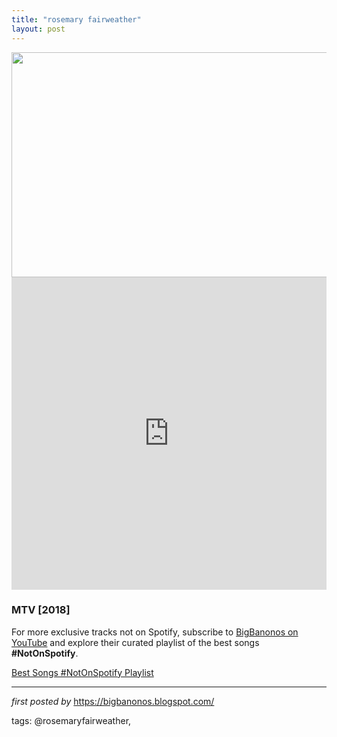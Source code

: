 ```yaml
---
title: "rosemary fairweather"
layout: post
---
```

<div class="separator" ><a href="https://i.ytimg.com/vi/mGrcG-7EeVk/maxresdefault.jpg" imageanchor="1"><img border="0" src="https://i.ytimg.com/vi/mGrcG-7EeVk/maxresdefault.jpg" width="640" height="360" data-original-width="800" data-original-height="450" /></a></div><iframe width="100%" height="500" src="https://www.youtube.com/embed/qNRzaGU3p1o" frameborder="0" allow="accelerometer; autoplay; encrypted-media; gyroscope; picture-in-picture" allowfullscreen></iframe><br />
<h3>MTV [2018]</h3>

<!--Subscribe and Playlist Links-->
<div>
    <p>For more exclusive tracks not on Spotify, subscribe to <a href="https://www.youtube.com/@BigBanonos" target="_blank">BigBanonos on YouTube</a> and explore their curated playlist of the best songs <strong>#NotOnSpotify</strong>.</p>
    <p><a href="https://www.youtube.com/playlist?list=PLtuNtuTatqI0kFahUCbtbfenC_ET5O_tr" target="_blank">Best Songs #NotOnSpotify Playlist<br /></a></p></div>

<hr />

<p><em>first posted by</em> <a href="https://bigbanonos.blogspot.com/" rel="noopener" target="_new">https://bigbanonos.blogspot.com/</a></p>

<p>tags: @rosemaryfairweather,</p>
